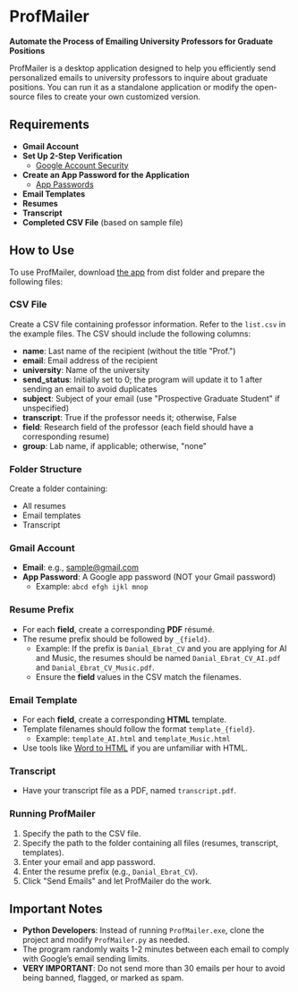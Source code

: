 # ProfMailer

**Automate the Process of Emailing University Professors for Graduate Positions**

ProfMailer is a desktop application designed to help you efficiently send personalized emails to university professors to inquire about graduate positions. You can run it as a standalone application or modify the open-source files to create your own customized version.

## Requirements

- **Gmail Account**
- **Set Up 2-Step Verification**
  - [Google Account Security](https://myaccount.google.com/security)
- **Create an App Password for the Application**
  - [App Passwords](https://security.google.com/settings/security/apppasswords)
- **Email Templates**
- **Resumes**
- **Transcript**
- **Completed CSV File** (based on sample file)

## How to Use

To use ProfMailer,
download [the app](https://github.com/danialebrat/ProfMailer/blob/main/dist/ProfMailer.exe) from dist folder
and prepare the following files:


### CSV File

Create a CSV file containing professor information. Refer to the `list.csv` in the example files. The CSV should include the following columns:

- **name**: Last name of the recipient (without the title "Prof.")
- **email**: Email address of the recipient
- **university**: Name of the university
- **send_status**: Initially set to 0; the program will update it to 1 after sending an email to avoid duplicates
- **subject**: Subject of your email (use "Prospective Graduate Student" if unspecified)
- **transcript**: True if the professor needs it; otherwise, False
- **field**: Research field of the professor (each field should have a corresponding resume)
- **group**: Lab name, if applicable; otherwise, "none"

### Folder Structure

Create a folder containing:

- All resumes
- Email templates
- Transcript

### Gmail Account

- **Email**: e.g., sample@gmail.com
- **App Password**: A Google app password (NOT your Gmail password)
  - Example: `abcd efgh ijkl mnop`

### Resume Prefix

- For each **field**, create a corresponding **PDF** résumé.
- The resume prefix should be followed by `_{field}`.
  - Example: If the prefix is `Danial_Ebrat_CV` and you are applying for AI and Music, the resumes should be named `Danial_Ebrat_CV_AI.pdf` and `Danial_Ebrat_CV_Music.pdf`.
  - Ensure the **field** values in the CSV match the filenames.

### Email Template

- For each **field**, create a corresponding **HTML** template.
- Template filenames should follow the format `template_{field}`.
  - Example: `template_AI.html` and `template_Music.html`
- Use tools like [Word to HTML](https://wordhtml.com/) if you are unfamiliar with HTML.

### Transcript

- Have your transcript file as a PDF, named `transcript.pdf`.

### Running ProfMailer

1. Specify the path to the CSV file.
2. Specify the path to the folder containing all files (resumes, transcript, templates).
3. Enter your email and app password.
4. Enter the resume prefix (e.g., `Danial_Ebrat_CV`).
5. Click "Send Emails" and let ProfMailer do the work.

## Important Notes

- **Python Developers**: Instead of running `ProfMailer.exe`, clone the project and modify `ProfMailer.py` as needed.
- The program randomly waits 1-2 minutes between each email to comply with Google’s email sending limits.
- **VERY IMPORTANT**: Do not send more than 30 emails per hour to avoid being banned, flagged, or marked as spam.

